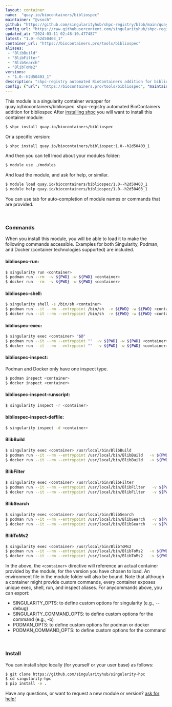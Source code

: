 ```yaml
---
layout: container
name:  "quay.io/biocontainers/bibliospec"
maintainer: "@vsoch"
github: "https://github.com/singularityhub/shpc-registry/blob/main/quay.io/biocontainers/bibliospec/container.yaml"
config_url: "https://raw.githubusercontent.com/singularityhub/shpc-registry/main/quay.io/biocontainers/bibliospec/container.yaml"
updated_at: "2024-03-11 02:48:10.477487"
latest: "1.0--h2d50403_1"
container_url: "https://biocontainers.pro/tools/bibliospec"
aliases:
 - "BlibBuild"
 - "BlibFilter"
 - "BlibSearch"
 - "BlibToMs2"
versions:
 - "1.0--h2d50403_1"
description: "shpc-registry automated BioContainers addition for bibliospec"
config: {"url": "https://biocontainers.pro/tools/bibliospec", "maintainer": "@vsoch", "description": "shpc-registry automated BioContainers addition for bibliospec", "latest": {"1.0--h2d50403_1": "sha256:cda5a11f0102d6b0a2a14733aa933ab66831bb877eccd7826ef889a37dd34078"}, "tags": {"1.0--h2d50403_1": "sha256:cda5a11f0102d6b0a2a14733aa933ab66831bb877eccd7826ef889a37dd34078"}, "docker": "quay.io/biocontainers/bibliospec", "aliases": {"BlibBuild": "/usr/local/bin/BlibBuild", "BlibFilter": "/usr/local/bin/BlibFilter", "BlibSearch": "/usr/local/bin/BlibSearch", "BlibToMs2": "/usr/local/bin/BlibToMs2"}}
---
```


This module is a singularity container wrapper for quay.io/biocontainers/bibliospec.
shpc-registry automated BioContainers addition for bibliospec
After [installing shpc](#install) you will want to install this container module:


```bash
$ shpc install quay.io/biocontainers/bibliospec
```

Or a specific version:

```bash
$ shpc install quay.io/biocontainers/bibliospec:1.0--h2d50403_1
```

And then you can tell lmod about your modules folder:

```bash
$ module use ./modules
```

And load the module, and ask for help, or similar.

```bash
$ module load quay.io/biocontainers/bibliospec/1.0--h2d50403_1
$ module help quay.io/biocontainers/bibliospec/1.0--h2d50403_1
```

You can use tab for auto-completion of module names or commands that are provided.

<br>

### Commands

When you install this module, you will be able to load it to make the following commands accessible.
Examples for both Singularity, Podman, and Docker (container technologies supported) are included.

#### bibliospec-run:

```bash
$ singularity run <container>
$ podman run --rm  -v ${PWD} -w ${PWD} <container>
$ docker run --rm  -v ${PWD} -w ${PWD} <container>
```

#### bibliospec-shell:

```bash
$ singularity shell -s /bin/sh <container>
$ podman run --it --rm --entrypoint /bin/sh  -v ${PWD} -w ${PWD} <container>
$ docker run --it --rm --entrypoint /bin/sh  -v ${PWD} -w ${PWD} <container>
```

#### bibliospec-exec:

```bash
$ singularity exec <container> "$@"
$ podman run --it --rm --entrypoint ""  -v ${PWD} -w ${PWD} <container> "$@"
$ docker run --it --rm --entrypoint ""  -v ${PWD} -w ${PWD} <container> "$@"
```

#### bibliospec-inspect:

Podman and Docker only have one inspect type.

```bash
$ podman inspect <container>
$ docker inspect <container>
```

#### bibliospec-inspect-runscript:

```bash
$ singularity inspect -r <container>
```

#### bibliospec-inspect-deffile:

```bash
$ singularity inspect -d <container>
```


#### BlibBuild

```bash
$ singularity exec <container> /usr/local/bin/BlibBuild
$ podman run --it --rm --entrypoint /usr/local/bin/BlibBuild   -v ${PWD} -w ${PWD} <container> -c " $@"
$ docker run --it --rm --entrypoint /usr/local/bin/BlibBuild   -v ${PWD} -w ${PWD} <container> -c " $@"
```


#### BlibFilter

```bash
$ singularity exec <container> /usr/local/bin/BlibFilter
$ podman run --it --rm --entrypoint /usr/local/bin/BlibFilter   -v ${PWD} -w ${PWD} <container> -c " $@"
$ docker run --it --rm --entrypoint /usr/local/bin/BlibFilter   -v ${PWD} -w ${PWD} <container> -c " $@"
```


#### BlibSearch

```bash
$ singularity exec <container> /usr/local/bin/BlibSearch
$ podman run --it --rm --entrypoint /usr/local/bin/BlibSearch   -v ${PWD} -w ${PWD} <container> -c " $@"
$ docker run --it --rm --entrypoint /usr/local/bin/BlibSearch   -v ${PWD} -w ${PWD} <container> -c " $@"
```


#### BlibToMs2

```bash
$ singularity exec <container> /usr/local/bin/BlibToMs2
$ podman run --it --rm --entrypoint /usr/local/bin/BlibToMs2   -v ${PWD} -w ${PWD} <container> -c " $@"
$ docker run --it --rm --entrypoint /usr/local/bin/BlibToMs2   -v ${PWD} -w ${PWD} <container> -c " $@"
```



In the above, the `<container>` directive will reference an actual container provided
by the module, for the version you have chosen to load. An environment file in the
module folder will also be bound. Note that although a container
might provide custom commands, every container exposes unique exec, shell, run, and
inspect aliases. For anycommands above, you can export:

 - SINGULARITY_OPTS: to define custom options for singularity (e.g., --debug)
 - SINGULARITY_COMMAND_OPTS: to define custom options for the command (e.g., -b)
 - PODMAN_OPTS: to define custom options for podman or docker
 - PODMAN_COMMAND_OPTS: to define custom options for the command

<br>

### Install

You can install shpc locally (for yourself or your user base) as follows:

```bash
$ git clone https://github.com/singularityhub/singularity-hpc
$ cd singularity-hpc
$ pip install -e .
```

Have any questions, or want to request a new module or version? [ask for help!](https://github.com/singularityhub/singularity-hpc/issues)